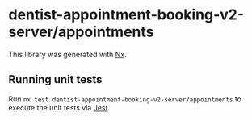 # dentist-appointment-booking-v2-server/appointments

This library was generated with [Nx](https://nx.dev).

## Running unit tests

Run `nx test dentist-appointment-booking-v2-server/appointments` to execute the unit tests via [Jest](https://jestjs.io).

